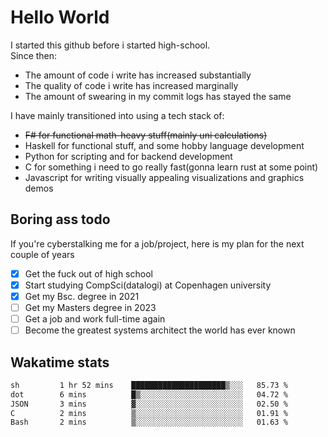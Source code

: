 # Hello World

I started this github before i started high-school.  
Since then:
- The amount of code i write has increased substantially
- The quality of code i write has increased marginally
- The amount of swearing in my commit logs has stayed the same

I have mainly transitioned into using a tech stack of:
- ~~F# for functional math-heavy stuff(mainly uni calculations)~~
- Haskell for functional stuff, and some hobby language development
- Python for scripting and for backend development
- C for something i need to go really fast(gonna learn rust at some point)
- Javascript for writing visually appealing visualizations and graphics demos

## Boring ass todo
If you're cyberstalking me for a job/project, here is my plan for the next couple of years
- [x] Get the fuck out of high school
- [x] Start studying CompSci(datalogi) at Copenhagen university
- [x] Get my Bsc. degree in 2021
- [ ] Get my Masters degree in 2023
- [ ] Get a job and work full-time again
- [ ] Become the greatest systems architect the world has ever known

## Wakatime stats
<!--START_SECTION:waka-->

```txt
sh         1 hr 52 mins    █████████████████████▒░░░   85.73 %
dot        6 mins          █▒░░░░░░░░░░░░░░░░░░░░░░░   04.72 %
JSON       3 mins          ▓░░░░░░░░░░░░░░░░░░░░░░░░   02.50 %
C          2 mins          ▒░░░░░░░░░░░░░░░░░░░░░░░░   01.91 %
Bash       2 mins          ▒░░░░░░░░░░░░░░░░░░░░░░░░   01.63 %
```

<!--END_SECTION:waka-->
